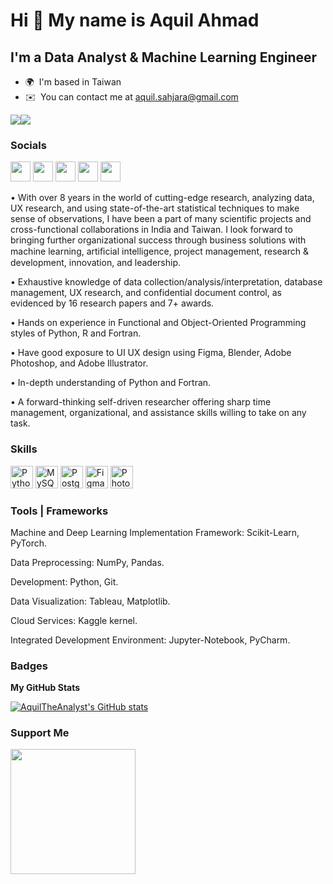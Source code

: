 Hi 👋 My name is Aquil Ahmad
============================

I'm a Data Analyst & Machine Learning Engineer
----------------------------------------------

* 🌍  I'm based in Taiwan
* ✉️  You can contact me at [aquil.sahjara@gmail.com](mailto:aquil.sahjara@gmail.com)

<a href="https://www.github.com/AquilTheAnalyst" target="_blank" rel="noreferrer"><img
src="https://img.shields.io/github/followers/AquilTheAnalyst?logo=github&style=for-the-badge&color=0891b2&labelColor=1c1917" /></a><a href="https://www.twitter.com/Aquil_Phy" target="_blank" rel="noreferrer"><img
src="https://img.shields.io/twitter/follow/Aquil_Phy?logo=twitter&style=for-the-badge&color=0891b2&labelColor=1c1917"
/></a>


### Socials

<p align="left"> <a href="https://www.facebook.com/aquil.ahmad.752" target="_blank" rel="noreferrer"><img src="https://raw.githubusercontent.com/danielcranney/readme-generator/main/public/icons/socials/facebook.svg" width="32" height="32" /></a> <a href="https://www.github.com/AquilTheAnalyst" target="_blank" rel="noreferrer"><img src="https://raw.githubusercontent.com/danielcranney/readme-generator/main/public/icons/socials/github.svg" width="32" height="32" /></a> <a href="http://www.instagram.com/aquil_physics" target="_blank" rel="noreferrer"><img src="https://raw.githubusercontent.com/danielcranney/readme-generator/main/public/icons/socials/instagram.svg" width="32" height="32" /></a> <a href="https://www.linkedin.com/in/aquilahmadkgp" target="_blank" rel="noreferrer"><img src="https://raw.githubusercontent.com/danielcranney/readme-generator/main/public/icons/socials/linkedin.svg" width="32" height="32" /></a> <a href="https://www.twitter.com/Aquil_Phy" target="_blank" rel="noreferrer"><img src="https://raw.githubusercontent.com/danielcranney/readme-generator/main/public/icons/socials/twitter.svg" width="32" height="32" /></a></p>

• With over 8 years in the world of cutting-edge research, analyzing data, UX research, and using state-of-the-art statistical techniques to make sense of observations, I have been a part of many scientific projects and cross-functional collaborations in India and Taiwan. I look forward to bringing further organizational success through business solutions with machine learning, artiﬁcial intelligence, project management, research & development, innovation, and leadership. 

• Exhaustive knowledge of data collection/analysis/interpretation, database management, UX research, and confidential document control, as evidenced by 16 research papers and 7+ awards.

• Hands on experience in Functional and Object-Oriented Programming styles of Python, R and Fortran.

• Have good exposure to UI UX design using Figma, Blender, Adobe Photoshop, and Adobe Illustrator. 

• In-depth understanding of Python and Fortran.

• A forward-thinking self-driven researcher offering sharp time management, organizational, and assistance skills willing to take on any task.


### Skills


<p align="left">
<a href="https://www.python.org/" target="_blank" rel="noreferrer"><img src="https://raw.githubusercontent.com/danielcranney/readme-generator/main/public/icons/skills/python-colored.svg" width="36" height="36" alt="Python" /></a>
<a href="https://www.mysql.com/" target="_blank" rel="noreferrer"><img src="https://raw.githubusercontent.com/danielcranney/readme-generator/main/public/icons/skills/mysql-colored.svg" width="36" height="36" alt="MySQL" /></a>
<a href="https://www.postgresql.org/" target="_blank" rel="noreferrer"><img src="https://raw.githubusercontent.com/danielcranney/readme-generator/main/public/icons/skills/postgresql-colored.svg" width="36" height="36" alt="PostgreSQL" /></a>
<a href="https://www.figma.com/" target="_blank" rel="noreferrer"><img src="https://raw.githubusercontent.com/danielcranney/readme-generator/main/public/icons/skills/figma-colored.svg" width="36" height="36" alt="Figma" /></a>
<a href="https://www.adobe.com/uk/products/photoshop.html" target="_blank" rel="noreferrer"><img src="https://raw.githubusercontent.com/danielcranney/readme-generator/main/public/icons/skills/photoshop-colored.svg" width="36" height="36" alt="Photoshop" /></a>
</p>


### Tools | Frameworks

Machine and Deep Learning Implementation Framework: Scikit-Learn, PyTorch.

Data Preprocessing: NumPy, Pandas.

Development: Python, Git.

Data Visualization: Tableau, Matplotlib.

Cloud Services: Kaggle kernel.

Integrated Development Environment: Jupyter-Notebook, PyCharm.

### Badges

<b>My GitHub Stats</b>

<a href="http://www.github.com/AquilTheAnalyst"><img src="https://github-readme-stats.vercel.app/api?username=AquilTheAnalyst&show_icons=true&hide=&count_private=true&title_color=0891b2&text_color=ffffff&icon_color=0891b2&bg_color=1c1917&hide_border=true&show_icons=true" alt="AquilTheAnalyst's GitHub stats" /></a>

### Support Me

<a href="https://www.buymeacoffee.com/AquilTheAnalyst"><img src="https://cdn.buymeacoffee.com/buttons/v2/default-yellow.png" width="200" /></a>
